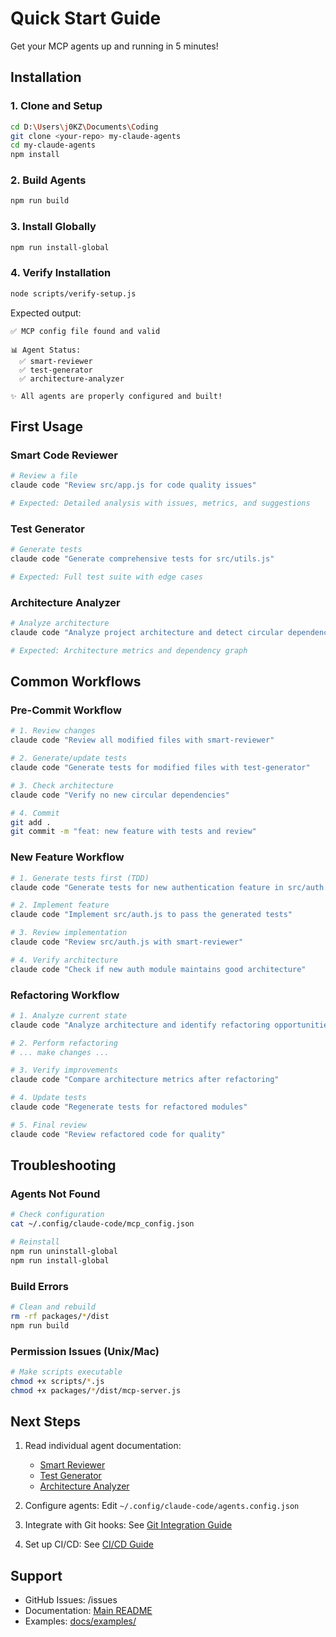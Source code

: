 # Quick Start Guide

Get your MCP agents up and running in 5 minutes!

## Installation

### 1. Clone and Setup

```bash
cd D:\Users\j0KZ\Documents\Coding
git clone <your-repo> my-claude-agents
cd my-claude-agents
npm install
```

### 2. Build Agents

```bash
npm run build
```

### 3. Install Globally

```bash
npm run install-global
```

### 4. Verify Installation

```bash
node scripts/verify-setup.js
```

Expected output:

```
✅ MCP config file found and valid

📊 Agent Status:
  ✅ smart-reviewer
  ✅ test-generator
  ✅ architecture-analyzer

✨ All agents are properly configured and built!
```

## First Usage

### Smart Code Reviewer

```bash
# Review a file
claude code "Review src/app.js for code quality issues"

# Expected: Detailed analysis with issues, metrics, and suggestions
```

### Test Generator

```bash
# Generate tests
claude code "Generate comprehensive tests for src/utils.js"

# Expected: Full test suite with edge cases
```

### Architecture Analyzer

```bash
# Analyze architecture
claude code "Analyze project architecture and detect circular dependencies"

# Expected: Architecture metrics and dependency graph
```

## Common Workflows

### Pre-Commit Workflow

```bash
# 1. Review changes
claude code "Review all modified files with smart-reviewer"

# 2. Generate/update tests
claude code "Generate tests for modified files with test-generator"

# 3. Check architecture
claude code "Verify no new circular dependencies"

# 4. Commit
git add .
git commit -m "feat: new feature with tests and review"
```

### New Feature Workflow

```bash
# 1. Generate tests first (TDD)
claude code "Generate tests for new authentication feature in src/auth.js"

# 2. Implement feature
claude code "Implement src/auth.js to pass the generated tests"

# 3. Review implementation
claude code "Review src/auth.js with smart-reviewer"

# 4. Verify architecture
claude code "Check if new auth module maintains good architecture"
```

### Refactoring Workflow

```bash
# 1. Analyze current state
claude code "Analyze architecture and identify refactoring opportunities"

# 2. Perform refactoring
# ... make changes ...

# 3. Verify improvements
claude code "Compare architecture metrics after refactoring"

# 4. Update tests
claude code "Regenerate tests for refactored modules"

# 5. Final review
claude code "Review refactored code for quality"
```

## Troubleshooting

### Agents Not Found

```bash
# Check configuration
cat ~/.config/claude-code/mcp_config.json

# Reinstall
npm run uninstall-global
npm run install-global
```

### Build Errors

```bash
# Clean and rebuild
rm -rf packages/*/dist
npm run build
```

### Permission Issues (Unix/Mac)

```bash
# Make scripts executable
chmod +x scripts/*.js
chmod +x packages/*/dist/mcp-server.js
```

## Next Steps

1. Read individual agent documentation:
   - [Smart Reviewer](../packages/smart-reviewer/docs/README.md)
   - [Test Generator](../packages/test-generator/docs/README.md)
   - [Architecture Analyzer](../packages/architecture-analyzer/docs/README.md)

2. Configure agents: Edit `~/.config/claude-code/agents.config.json`

3. Integrate with Git hooks: See [Git Integration Guide](./GIT_INTEGRATION.md)

4. Set up CI/CD: See [CI/CD Guide](./CICD_INTEGRATION.md)

## Support

- GitHub Issues: <your-repo>/issues
- Documentation: [Main README](../README.md)
- Examples: [docs/examples/](./examples/)
